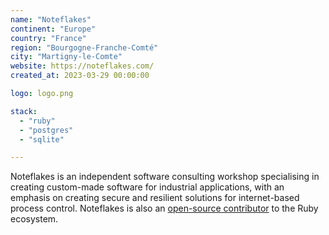 ```yaml
---
name: "Noteflakes"
continent: "Europe"
country: "France"
region: "Bourgogne-Franche-Comté"
city: "Martigny-le-Comte"
website: https://noteflakes.com/
created_at: 2023-03-29 00:00:00

logo: logo.png

stack:
  - "ruby"
  - "postgres"
  - "sqlite"

---
```


Noteflakes is an independent software consulting workshop specialising in creating custom-made software for industrial applications, with an emphasis on creating secure and resilient solutions for internet-based process control. Noteflakes is also an [open-source contributor](https://github.com/digital-fabric) to the Ruby ecosystem.
